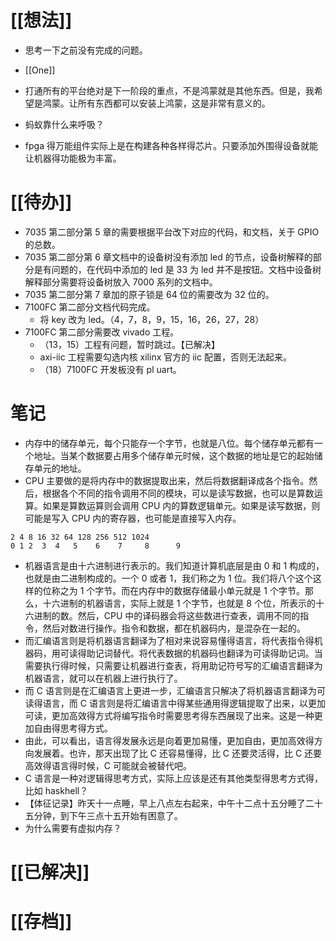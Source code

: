# [[想法]]
- 思考一下之前没有完成的问题。
- [[One]]

- 打通所有的平台绝对是下一阶段的重点，不是鸿蒙就是其他东西。但是，我希望是鸿蒙。让所有东西都可以安装上鸿蒙，这是非常有意义的。
- 蚂蚁靠什么来呼吸？
- fpga 得万能组件实际上是在构建各种各样得芯片。只要添加外围得设备就能让机器得功能极为丰富。
# [[待办]]
- 7035 第二部分第 5 章的需要根据平台改下对应的代码，和文档，关于 GPIO 的总数。
- 7035 第二部分第 6 章文档中的设备树没有添加 led 的节点，设备树解释的部分是有问题的，在代码中添加的 led 是 33 为 led 并不是按钮。文档中设备树解释部分需要将设备树放入 7000 系列的文档中。
- 7035 第二部分第 7 章加的原子锁是 64 位的需要改为 32 位的。
- 7100FC 第二部分文档代码完成。
	- 将 key 改为 led。（4，7，8，9，15，16，26，27，28）
- 7100FC 第二部分需要改 vivado 工程。
	- （13，15）工程有问题，暂时跳过。【已解决】
	- axi-iic 工程需要勾选内核 xilinx 官方的 iic 配置，否则无法起来。
	- （18）7100FC 开发板没有 pl uart。

# 笔记
- 内存中的储存单元，每个只能存一个字节，也就是八位。每个储存单元都有一个地址。当某个数据要占用多个储存单元时候，这个数据的地址是它的起始储存单元的地址。
- CPU 主要做的是将内存中的数据提取出来，然后将数据翻译成各个指令。然后，根据各个不同的指令调用不同的模块，可以是读写数据，也可以是算数运算。如果是算数运算则会调用 CPU 内的算数逻辑单元。如果是读写数据，则可能是写入 CPU 内的寄存器，也可能是直接写入内存。
``` 
2 4 8 16 32 64 128 256 512 1024
0 1 2  3  4   5    6    7     8      9 
```
- 机器语言是由十六进制进行表示的。我们知道计算机底层是由 0 和 1 构成的，也就是由二进制构成的。一个 0 或者 1，我们称之为 1 位。我们将八个这个这样的位称之为 1 个字节。而在内存中的数据存储最小单元就是 1 个字节。那么，十六进制的机器语言，实际上就是 1 个字节，也就是 8 个位，所表示的十六进制的数。然后，CPU 中的译码器会将这些数进行查表，调用不同的指令，然后对数进行操作。指令和数据，都在机器码内，是混杂在一起的。
- 而汇编语言则是将机器语言翻译为了相对来说容易懂得语言，将代表指令得机器码，用可读得助记词替代。将代表数据的机器码也翻译为可读得助记词。当需要执行得时候，只需要让机器进行查表，将用助记符号写的汇编语言翻译为机器语言，就可以在机器上进行执行了。
- 而 C 语言则是在汇编语言上更进一步，汇编语言只解决了将机器语言翻译为可读得语言，而 C 语言则是将汇编语言中得某些通用得逻辑提取了出来，以更加可读，更加高效得方式将编写指令时需要思考得东西展现了出来。这是一种更加自由得思考得方式。
- 由此，可以看出，语言得发展永远是向着更加易懂，更加自由，更加高效得方向发展着。也许，那天出现了比 C 还容易懂得，比 C 还要灵活得，比 C 还要高效得语言得时候，C 可能就会被替代吧。
- C 语言是一种对逻辑得思考方式，实际上应该是还有其他类型得思考方式得，比如 haskhell？
- 【体征记录】昨天十一点睡，早上八点左右起来，中午十二点十五分睡了二十五分钟，到下午三点十五开始有困意了。
- 为什么需要有虚拟内存？
# [[已解决]]

# [[存档]]